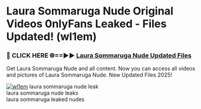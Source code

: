 # Laura Sommaruga Nude Original Videos 0nlyFans Leaked - Files Updated! (wl1em)

<h3>🔴 CLICK HERE 🌐==►► <a href="https://tinyurl.com/4mcuefdz" rel="nofollow">Laura Sommaruga Nude Updated Files</a></h3>

Get Laura Sommaruga Nude and all content. Now you can access all videos and pictures of Laura Sommaruga Nude. New Updated Files 2025!

[![wl1em](https://i.imgur.com/StAQSOY.gif)](https://tinyurl.com/4mcuefdz)
laura sommaruga nude leak<br>
laura sommaruga nude leaks<br>
laura sommaruga leaked nudes